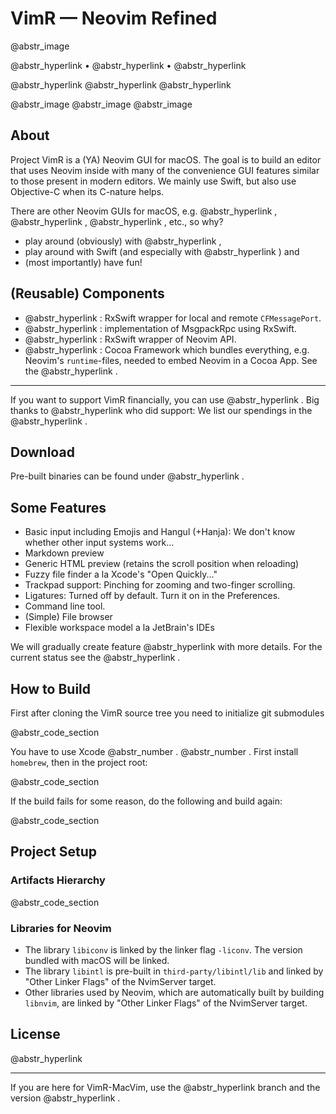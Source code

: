 # VimR — Neovim Refined

@abstr_image 

@abstr_hyperlink • @abstr_hyperlink • @abstr_hyperlink 

@abstr_hyperlink @abstr_hyperlink @abstr_hyperlink 

@abstr_image @abstr_image @abstr_image 

## About

Project VimR is a (YA) Neovim GUI for macOS. The goal is to build an editor that uses Neovim inside with many of the convenience GUI features similar to those present in modern editors. We mainly use Swift, but also use Objective-C when its C-nature helps.

There are other Neovim GUIs for macOS, e.g. @abstr_hyperlink , @abstr_hyperlink , @abstr_hyperlink , etc., so why?

  * play around (obviously) with @abstr_hyperlink ,
  * play around with Swift (and especially with @abstr_hyperlink ) and
  * (most importantly) have fun!



## (Reusable) Components

  * @abstr_hyperlink : RxSwift wrapper for local and remote `CFMessagePort`.
  * @abstr_hyperlink : implementation of MsgpackRpc using RxSwift.
  * @abstr_hyperlink : RxSwift wrapper of Neovim API.
  * @abstr_hyperlink : Cocoa Framework which bundles everything, e.g. Neovim's `runtime`-files, needed to embed Neovim in a Cocoa App. See the @abstr_hyperlink .



* * *

If you want to support VimR financially, you can use @abstr_hyperlink . Big thanks to @abstr_hyperlink who did support: We list our spendings in the @abstr_hyperlink .

## Download

Pre-built binaries can be found under @abstr_hyperlink .

## Some Features

  * Basic input including Emojis and Hangul (+Hanja): We don't know whether other input systems work...
  * Markdown preview
  * Generic HTML preview (retains the scroll position when reloading)
  * Fuzzy file finder a la Xcode's "Open Quickly..."
  * Trackpad support: Pinching for zooming and two-finger scrolling.
  * Ligatures: Turned off by default. Turn it on in the Preferences.
  * Command line tool.
  * (Simple) File browser
  * Flexible workspace model a la JetBrain's IDEs



We will gradually create feature @abstr_hyperlink with more details. For the current status see the @abstr_hyperlink .

## How to Build

First after cloning the VimR source tree you need to initialize git submodules

@abstr_code_section 

You have to use Xcode @abstr_number . @abstr_number . First install `homebrew`, then in the project root:

@abstr_code_section 

If the build fails for some reason, do the following and build again:

@abstr_code_section 

## Project Setup

### Artifacts Hierarchy

@abstr_code_section 

### Libraries for Neovim

  * The library `libiconv` is linked by the linker flag `-liconv`. The version bundled with macOS will be linked.
  * The library `libintl` is pre-built in `third-party/libintl/lib` and linked by "Other Linker Flags" of the NvimServer target.
  * Other libraries used by Neovim, which are automatically built by building `libnvim`, are linked by "Other Linker Flags" of the NvimServer target.



## License

@abstr_hyperlink 

* * *

If you are here for VimR-MacVim, use the @abstr_hyperlink branch and the version @abstr_hyperlink .
